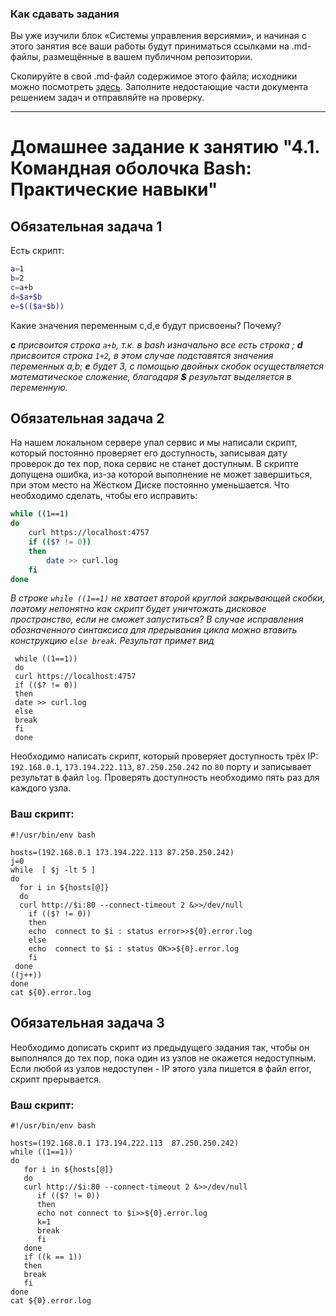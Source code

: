 ### Как сдавать задания

Вы уже изучили блок «Системы управления версиями», и начиная с этого занятия все ваши работы будут приниматься ссылками на .md-файлы, размещённые в вашем публичном репозитории.

Скопируйте в свой .md-файл содержимое этого файла; исходники можно посмотреть [здесь](https://raw.githubusercontent.com/netology-code/sysadm-homeworks/devsys10/04-script-01-bash/README.md). Заполните недостающие части документа решением задач и отправляйте на проверку.

---


# Домашнее задание к занятию "4.1. Командная оболочка Bash: Практические навыки"

## Обязательная задача 1

Есть скрипт:
```bash
a=1
b=2
c=a+b
d=$a+$b
e=$(($a+$b))
```

Какие значения переменным c,d,e будут присвоены? Почему?

***c** присвоится строка `a+b`, т.к. в bash изначально все есть строка ; **d** присвоится строка `1+2`, в этом случае подставятся значения переменных a,b; **e** будет 3, с помощью двойных скобок осуществляется математическое сложение, благодаря **$** результат выделяется в переменную.* 


## Обязательная задача 2
На нашем локальном сервере упал сервис и мы написали скрипт, который постоянно проверяет его доступность, записывая дату проверок до тех пор, пока сервис не станет доступным. В скрипте допущена ошибка, из-за которой выполнение не может завершиться, при этом место на Жёстком Диске постоянно уменьшается. Что необходимо сделать, чтобы его исправить:
```bash
while ((1==1)
do
	curl https://localhost:4757
	if (($? != 0))
	then
		date >> curl.log
	fi
done
```

*В строке `while ((1==1)` не хватает второй круглой закрывающей скобки, поэтому непонятно как скрипт будет уничтожать дисковое пространство, если не сможет запуститься? В случае исправления обозначенного синтаксиса для прерывания цикла можно втавить конструкцию `else break`. Результат примет вид*
	

	 while ((1==1))
	 do
	 curl https://localhost:4757
	 if (($? != 0))
	 then
	 date >> curl.log
	 else
	 break
	 fi
	 done


Необходимо написать скрипт, который проверяет доступность трёх IP: `192.168.0.1`, `173.194.222.113`, `87.250.250.242` по `80` порту и записывает результат в файл `log`. Проверять доступность необходимо пять раз для каждого узла.

### Ваш скрипт:

	
	#!/usr/bin/env bash

	hosts=(192.168.0.1 173.194.222.113 87.250.250.242)
	j=0
	while  [ $j -lt 5 ]
	do
	  for i in ${hosts[@]}
	  do
	  curl http://$i:80 --connect-timeout 2 &>>/dev/null
	    if (($? != 0))
	    then
	    echo  connect to $i : status error>>${0}.error.log
	    else
	    echo  connect to $i : status OK>>${0}.error.log
	    fi
	 done
	((j++))
	done
	cat ${0}.error.log


## Обязательная задача 3
Необходимо дописать скрипт из предыдущего задания так, чтобы он выполнялся до тех пор, пока один из узлов не окажется недоступным. Если любой из узлов недоступен - IP этого узла пишется в файл error, скрипт прерывается.

### Ваш скрипт:



	#!/usr/bin/env bash

	hosts=(192.168.0.1 173.194.222.113  87.250.250.242)
	while ((1==1))
	do
	   for i in ${hosts[@]}
	   do
	   curl http://$i:80 --connect-timeout 2 &>>/dev/null
		  if (($? != 0))
		  then
		  echo not connect to $i>>${0}.error.log
		  k=1
		  break
		  fi
	   done
	   if ((k == 1))
	   then
	   break
	   fi
	done
	cat ${0}.error.log
